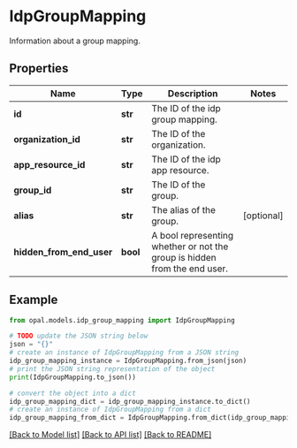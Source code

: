 # IdpGroupMapping

Information about a group mapping.

## Properties

Name | Type | Description | Notes
------------ | ------------- | ------------- | -------------
**id** | **str** | The ID of the idp group mapping. | 
**organization_id** | **str** | The ID of the organization. | 
**app_resource_id** | **str** | The ID of the idp app resource. | 
**group_id** | **str** | The ID of the group. | 
**alias** | **str** | The alias of the group. | [optional] 
**hidden_from_end_user** | **bool** | A bool representing whether or not the group is hidden from the end user. | 

## Example

```python
from opal.models.idp_group_mapping import IdpGroupMapping

# TODO update the JSON string below
json = "{}"
# create an instance of IdpGroupMapping from a JSON string
idp_group_mapping_instance = IdpGroupMapping.from_json(json)
# print the JSON string representation of the object
print(IdpGroupMapping.to_json())

# convert the object into a dict
idp_group_mapping_dict = idp_group_mapping_instance.to_dict()
# create an instance of IdpGroupMapping from a dict
idp_group_mapping_from_dict = IdpGroupMapping.from_dict(idp_group_mapping_dict)
```
[[Back to Model list]](../README.md#documentation-for-models) [[Back to API list]](../README.md#documentation-for-api-endpoints) [[Back to README]](../README.md)


